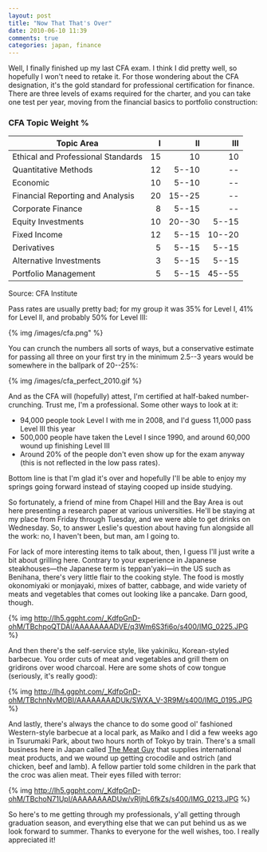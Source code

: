 ```yaml
---
layout: post
title: "Now That That's Over"
date: 2010-06-10 11:39
comments: true
categories: japan, finance
---
```


Well, I finally finished up my last CFA exam. I think I did pretty well,
so hopefully I won't need to retake it. For those wondering about the CFA
designation, it's the gold standard for professional certification for
finance. There are three levels of exams required for the charter, and you
can take one test per year, moving from the financial basics to portfolio
construction:

### CFA Topic Weight %

Topic Area                         |  I |     II |    III
-----------------------------------|---:|-------:|-------:
Ethical and Professional Standards | 15 |     10 |     10
Quantitative Methods               | 12 |  5--10 |     --
Economic                           | 10 |  5--10 |     --
Financial Reporting and Analysis   | 20 | 15--25 |     --
Corporate Finance                  |  8 |  5--15 |     --
Equity Investments                 | 10 | 20--30 |  5--15
Fixed Income                       | 12 |  5--15 | 10--20
Derivatives                        |  5 |  5--15 |  5--15
Alternative Investments            |  3 |  5--15 |  5--15
Portfolio Management               |  5 |  5--15 | 45--55

Source: CFA Institute

Pass rates are usually pretty bad; for my group it was 35% for Level I, 41% for
Level II, and probably 50% for Level III:

<object type="image/svg+xml" data="/images/cfa.svg" style="width:400px;height:400px">
{% img /images/cfa.png" %}
</object>

You can crunch the numbers all sorts of ways, but a conservative estimate
for passing all three on your first try in the minimum 2.5--3 years would be
somewhere in the ballpark of 20--25%:

{% img /images/cfa_perfect_2010.gif %}

And as the CFA will (hopefully) attest, I'm certified at half-baked
number-crunching. Trust me, I'm a professional. Some other ways to look at it:

* 94,000 people took Level I with me in 2008, and I'd guess 11,000 pass Level
  III this year
* 500,000 people have taken the Level I since 1990, and around 60,000 wound up
  finishing Level III
* Around 20% of the people don't even show up for the exam anyway (this is not
  reflected in the low pass rates).

Bottom line is that I'm glad it's over and hopefully I'll be able to enjoy my
springs going forward instead of staying cooped up inside studying.

So fortunately, a friend of mine from Chapel Hill and the Bay Area is out
here presenting a research paper at various universities. He'll be staying
at my place from Friday through Tuesday, and we were able to get drinks on
Wednesday. So, to answer Leslie's question about having fun alongside all the
work: no, I haven't been, but man, am I going to.

For lack of more interesting items to talk about, then, I guess I'll just
write a bit about grilling here. Contrary to your experience in Japanese
steakhouses—the Japanese term is teppan'yaki—in the US such as Benihana, there's
very little flair to the cooking style. The food is mostly okonomiyaki or
monjayaki, mixes of batter, cabbage, and wide variety of meats and vegetables
that comes out looking like a pancake. Darn good, though.

{% img http://lh5.ggpht.com/_KdfpGnD-ohM/TBchpoQTDAI/AAAAAAAADVE/q3Wm6S3fi6o/s400/IMG_0225.JPG %}

And then there's the self-service style, like yakiniku, Korean-styled
barbecue. You order cuts of meat and vegetables and grill them on gridirons over
wood charcoal. Here are some shots of cow tongue (seriously, it's really good):

{% img http://lh4.ggpht.com/_KdfpGnD-ohM/TBchnNvMOBI/AAAAAAAADUk/SWXA_V-3R9M/s400/IMG_0195.JPG %}

And lastly, there's always the chance to do some good ol' fashioned
Western-style barbecue at a local park, as Maiko and I did a few weeks
ago in Tsurumaki Park, about two hours north of Tokyo by train. There's a
small business here in Japan called [The Meat Guy][meat_guy] that supplies
international meat products, and we wound up getting crocodile and ostrich (and
chicken, beef and lamb). A fellow partier told some children in the park that
the croc was alien meat. Their eyes filled with terror:

{% img http://lh5.ggpht.com/_KdfpGnD-ohM/TBchoN71UpI/AAAAAAAADUw/vRljhL6fkZs/s400/IMG_0213.JPG %}

So here's to me getting through my professionals, y'all getting through
graduation season, and everything else that we can put behind us as we look
forward to summer. Thanks to everyone for the well wishes, too. I really
appreciated it!

  [meat_guy]:http://www.themeatguy.jp/app/en/
